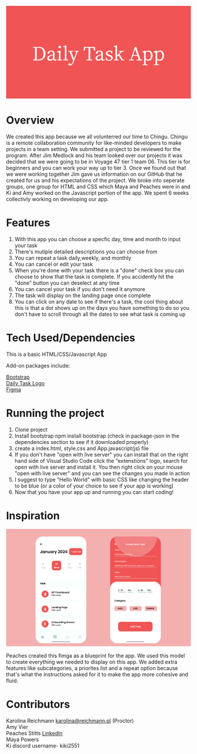 ![](Image/Daily_Task_App.png)


# Overview #

 We created this app because we all volunterred our time to Chingu. Chingu is a remote collaboration community for like-minded developers to make projects in a team setting. We submitted a project to be reviewed for the program. After Jim Medlock and his team looked over our projects it was decided that we were going to be in Voyage 47 tier 1 team 06. This tier is for beginners and you can work your way up to tier 3. Once we found out that we were working together Jim gave us information on our GitHub that he created for us and his expectations of the project. We broke into seperate groups, one group for HTML and CSS which Maya and Peaches were in and Ki and Amy worked on the Javascript portion of the app. We spent 6 weeks collectivly working on developing our app.


# Features #

1. With this app you can choose a specfic day, time and month to input your task<br>
2. There's mutiple detailed descriptions you can choose from<br>
3. You can repeat a task daily,weekly, and monthly<br>
4. You can cancel or edit your task<br>
5. When you're done with your task there is a "done" check box you can choose to show that the task is complete. If you accidently hit the "done" button you can deselect at any time <br>
6. You can cancel your task if you don't need it anymore<br>
7. The task will display on the landing page once complete <br>
8. You can click on any date to see if there's a task, the cool thing about this is that a dot shows up on the days you have something to do so you don't have to scroll through all the dates to see what task is coming up <br>



# Tech Used/Dependencies #
This is a basic HTML/CSS/Javascript App

Add-on packages include:

[Bootstrap](https://getbootstrap.com/docs/4.0/getting-started/introduction/) <br>
[Daily Task Logo](https://banner.godori.dev/) <br>
[Figma](https://www.figma.com/)

# Running the project #


1. Clone project<br>
2. Install bootstrap npm install bootstrap (check in package-json in the dependencies section to see if it downloaded properly) <br>
3. create a index.html, style.css and App.javascript(js) file<br>
4. If you don't have "open with live server" you can install that on the right hand side of Visual Studio Code click the "extenstions" logo, search for open with live server and install it. You then right click on your mouse "open with live server" and you can see the changes you made in action <br>
5. I suggest to type "Hello World" with basic CSS like changing the header to be blue (or a color of your choice to see if your app is working)<br>
6. Now that you have your app up and running you can start coding!<br>

# Inspiration #

![Figma prototype](Image/figma.png)

Peaches created this fimga as a blueprint for the app. We used this model to create everything we needed to display on this app. We added extra features like subcategories, a priorites list and a repeat option because that's what the instructions asked for it to make the app more cohesive and fluid. 

# Contributors #
Karolina Reichmann karolina@reichmann.pl (Proctor)<br>
Amy Vier <br>
Peaches Stitts [LinkedIn](https://www.linkedin.com/in/chawntel-stitts-143780157/) <br>
Maya Powers <br>
Ki discord username- kiki2551


